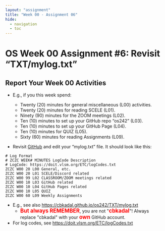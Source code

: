 ```yaml
---
layout: "assignment"
title: "Week 00 - Assignment 06"
hide:
  - navigation
  - toc
---
```


# OS Week 00 Assignment #6: Revisit “TXT/mylog.txt”

## Report Your Week 00 Activities

* E.g., if you this week spend:
  - Twenty (20) minutes for general miscellaneous (L00) activities.
  - Twenty (20) minutes for reading SCELE (L01).
  - Ninety (90) minutes for the ZOOM meetings (L02).
  - Ten (10) minutes to set up your GitHub repo “os242” (L03).
  - Ten (10) minutes to set up your GitHub Page (L04).
  - Ten (10) minutes for QUIZ (L05).
  - Sixty (60) minutes for reading Assignments (L09).

* Revisit [GitHub](https://github.com/) and edit your “mylog.txt” file. It should look like this:

```plaintext
# Log Format
# ZCZC WEEK# MINUTES LogCode Description
# LogCode: https://doit.vlsm.org/ETC/logCodes.txt
ZCZC W00 20 L00 General, etc.
ZCZC W00 20 L01 SCELE/Discord related
ZCZC W00 99 L02 CLASSROOM/ZOOM meetings related
ZCZC W00 10 L03 GitHub related
ZCZC W00 10 L04 GitHub Pages related
ZCZC W00 10 L05 QUIZ
ZCZC W00 60 L09 Weekly Assignments
```
* E.g., see also <https://cbkadal.github.io/os242/TXT/mylog.txt>
  * <span style="color:red; font-weight:bold; font-size:larger;">But always REMEMBER</span>,
  you are not "<span style="color:red; font-weight:bold; font-size:larger;">cbkadal</span>"!
  Always replace "cbkadal" with your
  <span style="color:red; font-weight:bold; font-size:larger;">own</span>
  GitHub account.
* For log codes, see <https://doit.vlsm.org/ETC/logCodes.txt>
